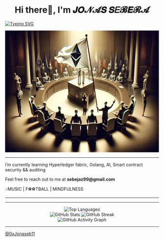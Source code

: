 <h1 align="center" font-family="montserrat" color="blue"> Hi there👋, I'm  𝑱𝑶𝓝𝓐𝑺 𝑺𝐸𝓑𝑬𝓡𝓐</h1> 

[![Typing SVG](https://readme-typing-svg.demolab.com/?lines=Blockchain+Developer;Web3.0+Application+Developer;Smart+Contract+Developer;Smart+Contract+Auditor;Relational+Databases+Developer;Frontend+Developer;UI/UX+Designer)](https://git.io/typing-svg)

<img src='./welcome.jpg' height='400px' width="1000px"/>

<!-- ![Web3.0-Illustration](./welcome.jpg) -->

-------------------

<!-- TROPHIES -->

<!-- ------------------------ -->

<p font-family=montserrat> I’m currently learning Hyperledger fabric, Golang, AI, Smart contract security && auditing</p>

<p font-family=montserrat> Feel free to reach out to me at <b>sebejaz99@gmail.com</b> </p>

<p font-family=montserrat> 🎶MUSIC | F⚽️⚽️TBALL | MINDFULNESS </p>

--------------------



--------------------------------------------------------

<!-- GitHub Stats Section -->
<!-- Top row: Languages card alone -->
<div align="center">
  <img src="https://github-readme-stats.vercel.app/api/top-langs?username=0xJonaseb11&show_icons=true&locale=en&layout=compact&theme=dark&count_private=true&include_all_commits=true&bg_color=0d1117&title_color=58a6ff&text_color=ffffff&icon_color=58a6ff&border_color=58a6ff&border_radius=10" alt="Top Languages" />
</div>

<!-- Second row: Stats and Streak side by side -->
<div align="center">
  <img src="https://github-readme-stats.vercel.app/api?username=0xJonaseb11&show_icons=true&locale=en&theme=dark&count_private=true&include_all_commits=true&bg_color=0d1117&title_color=58a6ff&text_color=ffffff&icon_color=58a6ff&border_color=58a6ff&border_radius=10&title=Jonas%20Sebera%27s%20GitHub%20Stats%20(Public%20Only)&card_width=350" alt="GitHub Stats" />
  
  <img src="https://streak-stats.demolab.com?user=0xJonaseb11&theme=dark&background=0d1117&border=58a6ff&stroke=58a6ff&ring=58a6ff&fire=58a6ff&currStreakNum=ffffff&currStreakLabel=58a6ff&sideNums=ffffff&sideLabels=58a6ff&dates=58a6ff&border_radius=10" alt="GitHub Streak" />
</div>

<!-- Activity Graph -->
<div align="center">
  <img src="https://github-readme-activity-graph.vercel.app/graph?username=0xJonaseb11&theme=dark&bg_color=0d1117&color=58a6ff&line=58a6ff&point=58a6ff&area=true&area_color=58a6ff&area_alpha=0.1&border_color=58a6ff&border_radius=10" alt="GitHub Activity Graph" />
</div>

<!-- <p><img align="center" src="https://github-readme-streak-stats.herokuapp.com/?user=0xJonaseb11&" alt="0xJonaseb11"/></p> -->

-------------------------

[@0xJonaseb11](https://jonas-sebera.vercel.app)
